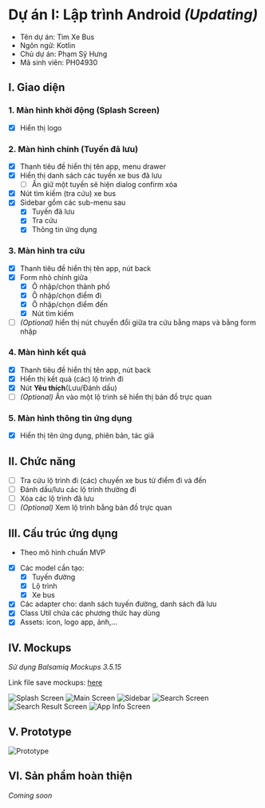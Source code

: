 # Dự án I: Lập trình Android _(Updating)_

- Tên dự án: Tìm Xe Bus
- Ngôn ngữ: Kotlin
- Chủ dự án: Phạm Sỹ Hưng
- Mã sinh viên: PH04930

## I. Giao diện

### 1. Màn hình khởi động (Splash Screen)
- [x] Hiển thị logo

### 2. Màn hình chính (Tuyến đã lưu)
- [x] Thanh tiêu đề hiển thị tên app, menu drawer
- [x] Hiển thị danh sách các tuyến xe bus đã lưu
	- [ ] Ấn giữ một tuyến sẽ hiện dialog confirm xóa
- [x] Nút tìm kiếm (tra cứu) xe bus
- [x] Sidebar gồm các  sub-menu sau
	- [x] Tuyến đã lưu
	- [x] Tra cứu
	- [x] Thông tin ứng dụng

### 3. Màn hình tra cứu 
- [x] Thanh tiêu đề hiển thị tên app, nút back
- [x] Form nhỏ chính giữa
	- [x] Ô nhập/chọn thành phố
	- [x] Ô nhập/chọn điểm đi
	- [x] Ô nhập/chọn điểm đến
	- [x] Nút tìm kiếm
- [ ] _\(Optional)_ hiển thị nút chuyển đổi giữa tra cứu bằng maps và bằng form nhập

### 4. Màn hình kết quả
- [x] Thanh tiêu đề hiển thị tên app, nút back
- [x] Hiển thị kết quả (các) lộ trình đi
- [x] Nút **Yêu thích**(Lưu/Đánh dấu)
- [ ] _\(Optional)_ Ấn vào một lộ trình sẽ hiển thị bản đồ trực quan

### 5. Màn hình thông tin ứng dụng
- [x] Hiển thị tên ứng dụng, phiên bản, tác giả

## II. Chức năng
- [ ] Tra cứu lộ trình đi (các) chuyến xe bus từ điểm đi và đến
- [ ] Đánh dấu/lưu các lộ trình thường đi
- [ ] Xóa các lộ trình đã lưu
- [ ] _\(Optional)_ Xem lộ trình bằng bản đồ trực quan

## III. Cấu trúc ứng dụng 
- Theo mô hình chuẩn MVP
- [x] Các model cần tạo:
	- [x] Tuyến đường
	- [x] Lộ trình
	- [x] Xe bus
- [x] Các adapter cho: danh sách tuyến đường, danh sách đã lưu
- [x] Class Util chứa các phương thức hay dùng
- [x] Assets: icon, logo app, ảnh,...

## IV. Mockups
_Sử dụng Balsamiq Mockups 3.5.15_

Link file save mockups: [here](mocks/mockups.bmpr)

![Splash Screen](mocks/splash_screen.png)
![Main Screen](mocks/main.png)
![Sidebar](mocks/sidebar.png)
![Search Screen](mocks/search.png)
![Search Result Screen](mocks/search_result.png)
![App Info Screen](mocks/app_info.png)

## V. Prototype
![Prototype](mocks/prototype.png)

## VI. Sản phẩm hoàn thiện
_Coming soon_
